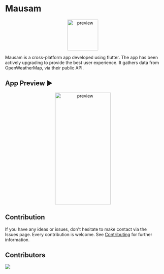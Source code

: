 # Mausam
<p align="center">
 <img src="https://user-images.githubusercontent.com/66238394/123937342-affe8b00-d9b3-11eb-86b2-b54ab0de920a.png" alt="preview" height="100px" width="100px">
<p>
<p>
Mausam is a cross-platform app developed using flutter. The app has been actively upgrading to provide the best user experience. It gathers data from OpenWeatherMap, via their public API.
</p>

## App Preview ▶
<p align="center">
 <img src="https://user-images.githubusercontent.com/66238394/123553240-adbfe500-d797-11eb-8667-0a9cd0989027.jpg" alt="preview" height="363px" width="181px">
<p>

## Contribution
If you have any ideas or issues, don't hesitate to make contact via the Issues page. Every contribution is welcome. See [Contributing](https://github.com/geekymeeky/Mausam/blob/main/CONTRIBUTING.md) for further information.
 
## Contributors
 <a href="https://github.com/geekymeeky/Mausam/graphs/contributors">
  <img src="https://contrib.rocks/image?repo=geekymeeky/Mausam" />
</a>
